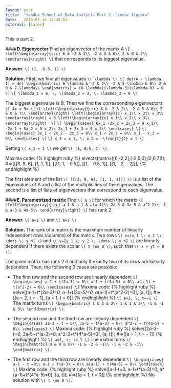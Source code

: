 ```yaml
---
layout: post
title:  "Yandex School of Data Analysis Part 2. Linear Algebra"
date:   2015-05-16 12:45:01
external: [latex]
---
```


This is part 2.

####__D. Eigenvector__
Find an eigenvector of the matrix A
`\[
\left(\begin{array}{ccc}
6 & -2 & 2\\
-2 & 5 & 0\\
2 & 0 & 7\\
\end{array}\right)
\]`
that corresponds to its biggest eigenvalue.

__Answer.__  `\( (1, -0.5, 1) \)`

__Solution.__  First, we find all eigenvalues `\( \lambda \)`.
`\[
det(A - \lambda I) = det
\begin{bmatrix}
6-\lambda & -2 & 2\\
-2 & 5-\lambda & 0\\
2 & 0 & 7-\lambda\\
\end{bmatrix} = (6-\lambda)(\lambda-3)(\lambda-9) = 0
\]`
`\[
\lambda_1 = 6, \; \lambda_2 = 3, \; \lambda_3 = 9
\]`

The biggest eigenvalue is 9. Then we find the corresponding eigenvectors:
`\[
Ax = 9x
\]`
`\[
\left(\begin{array}{ccc}
6 & -2 & 2\\
-2 & 5 & 0\\
2 & 0 & 7\\
\end{array}\right) \left(\begin{array}{c}
x_1\\
x_2\\
x_3\\
\end{array}\right) = 9 \left(\begin{array}{c}
x_1\\
x_2\\
x_3\\
\end{array}\right) 
\]`
`\[
\begin{cases}
6x_1 -2x_2 + 2x_3 = 9 x_1\\
-2x_1 + 5x_2 = 9 x_2\\
2x_1 + 7x_3 = 9 x_3\\
\end{cases}
\]`
`\[
\begin{cases}
3x_1 + 2x_2 - 2x_3 = 0\\
x_1 + 2x_2 = 0\\
x_1 - x_3 = 0\\
\end{cases}
\]`
`\[
x_3 = x_1, \; x_2 = -\frac{1}{2} x_1
\]`

Setting `\( x_1 = 1 \)` we get `\( (1, 0.5, 1) \)`.

Maxima code:
{% highlight ruby %}
eivects(matrix([6,-2,2],[-2,5,0],[2,0,7]));
#=>[[[3, 9, 6], [1, 1, 1]], [[[1, 1, - 0.5]], [[1, - 0.5, 1]], [[1, - 2, - 2]]]]
{% endhighlight %}

The first element of the list `\( [[[3, 9, 6], [1, 1, 1]]] \)` is a list of the eigenvalues of A and a list of the multiplicities of the eigenvalues. The second is a list of lists of eigenvectors that correspond to each eigenvalue.


####__E. Parametrized matrix__
Find `\( a \)` for which the matrix
`\[
\left(\begin{array}{ccc}
a-1 & a-1 & a(a-1)\\
2a-3 & 3a-5 & a^2-2\\
-1 & a-3 & 4a-5\\
\end{array}\right)
\]`
has rank 2.

__Answer.__  `\( a=1 \)` and `\( a=2 \)`

__Solution.__  The rank of a matrix is the maximum number of linearly independent rows (columns) of the matrix. Two rows `\( x=[x_1 \; x_2 \; \dots \; x_n] \)` and `\( y=[y_1 \; y_2 \; \dots \; y_n] \)` are linearly dependent if there exists the scalar `\( t \ne 0 \)`, such that `\( x + yt = 0 \)`.

The given matrix has rank 2 if and only if exactly two of its rows are linearly dependent. Then, the following 3 cases are possible:

* The first row and the second row are linearly dependent
`\[
\begin{cases}
a-1 + t(2a-3) = 0\\
a-1 + t(3a-5) = 0\\
a(a-1) + t(a^2-2) = 0\\
\end{cases}
\]`
Maxima code:
{% highlight ruby %}
solve([a-1+t*(2*a-3)=0, a-1+t*(3*a-5)=0, a*(a-1)+t*(a^2-2)=0], [a, t]);
#=> [[a = 2, t = - 1], [a = 1, t = 0]]
{% endhighlight %}
`\[
a=2, \; t=-1
\]`
The matrix turns `\(
\begin{bmatrix}
1 & 1 & 2\\
1 & 1 & 2\\
-1 & -1 & 3\\
\end{bmatrix} \)`.

* The second row and the third row are linearly dependent
`\[
\begin{cases}
2a-3 - t = 0\\
3a-5 + t(a-3) = 0\\
a^2-2 + t(4a-5) = 0\\
\end{cases}
\]`
Maxima code:
{% highlight ruby %}
solve([2*a-3-t=0, 3*a-5+t*(a-3)=0, a^2-2+t*(4*a-5)=0], [a, t]);
#=>[[a = 1, t = - 1]]
{% endhighlight %}
`\[
a=1, \; t=-1
\]`
The matrix turns `\(
\begin{bmatrix}
0 & 0 & 0\\
-1 & -2 & -1\\
-1 & -2 & -1\\
\end{bmatrix} \)`.

* The first row and the third row are linearly dependent
`\[
\begin{cases}
a-1 - t =0\\
a-1 + t(a-3) = 0\\
a(a-1) + t(4a-5) = 0\\
\end{cases}
\]`
Maxima code:
{% highlight ruby %}
solve([a-1-t=0, a-1+t*(a-3)=0, a*(a-1)+t*(4*a-5)=0], [a, t]);
#=>[[a = 1, t = 0]]
{% endhighlight %}
No solution with `\( t \ne 0 \)`.
